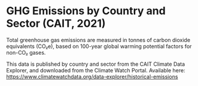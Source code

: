 # GHG Emissions by Country and Sector (CAIT, 2021)

Total greenhouse gas emissions are measured in tonnes of carbon dioxide equivalents (CO₂e), based on 100-year global warming potential factors for non-CO₂ gases.

This data is published by country and sector from the CAIT Climate Data Explorer, and downloaded from the Climate Watch Portal. Available here: https://www.climatewatchdata.org/data-explorer/historical-emissions